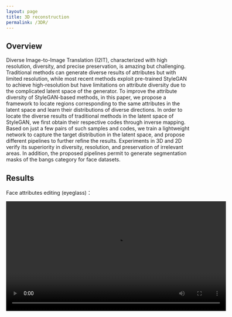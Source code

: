 ```yaml
---
layout: page
title: 3D reconstruction
permalink: /3DR/
---
```


## Overview
Diverse Image-to-Image Translation (I2IT), characterized with high resolution, diversity, and precise preservation, is amazing but challenging. Traditional methods can generate diverse results of attributes but with limited resolution, while most recent methods exploit pre-trained StyleGAN to achieve high-resolution but have limitations on attribute diversity due to the complicated latent space of the generator. To improve the attribute diversity of StyleGAN-based methods, in this paper, we propose a framework to locate regions corresponding to the same attributes in the latent space and  learn their distributions of diverse directions. In order to locate the diverse results of traditional methods in the latent space of StyleGAN, we first obtain their respective  codes  through inverse mapping. Based on just a few pairs of such samples and codes, we  train a lightweight network to capture the target distribution in the latent space, and propose different pipelines to further refine the results. Experiments in 3D and 2D verify its superiority  in diversity, resolution, and preservation of irrelevant areas. In addition, the proposed pipelines permit to generate segmentation masks of the bangs category for face datasets.

## Results
Face attributes editing (eyeglass)：

<video width="600" height="300" controls >
      <source src="/nuScenes.mp4" type="video/mp4">
</videos>

<video width="600" height="300" controls >
      <source src="/co3d.mp4" type="video/mp4">
</videos>

<video width="600" height="300" controls >
      <source src="/co3d_2.mp4" type="video/mp4">
</videos>